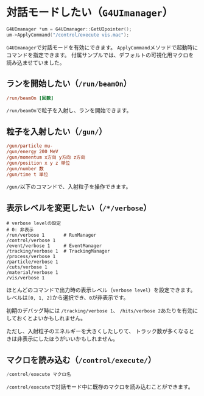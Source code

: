# 対話モードしたい（``G4UImanager``）

```cpp
G4UImanager *um = G4UImanager::GetUIpointer();
um->ApplyCommand("/control/execute vis.mac");
```

``G4UImanager``で対話モードを有効にできます。
``ApplyCommand``メソッドで起動時にコマンドを指定できます。
付属サンプルでは、デフォルトの可視化用マクロを読み込ませていました。

## ランを開始したい（``/run/beamOn``）

```cfg
/run/beamOn [回数]
```

``/run/beamOn``で粒子を入射し、ランを開始できます。

## 粒子を入射したい（``/gun/``）

```cfg
/gun/particle mu-
/gun/energy 200 MeV
/gun/momentum x方向 y方向 z方向
/gun/position x y z 単位
/gun/number 数
/gun/time t 単位
```

``/gun/``以下のコマンドで、入射粒子を操作できます。

## 表示レベルを変更したい（``/*/verbose``）

```batch
# verbose levelの設定
# 0: 非表示
/run/verbose 1       # RunManager
/control/verbose 1
/event/verbose 1     # EventManager
/tracking/verbose 1  # TrackingManager
/process/verbose 1
/particle/verbose 1
/cuts/verbose 1
/material/verbose 1
/vis/verbose 1
```

ほとんどのコマンドで出力時の表示レベル（``verbose level``）を設定できます。
レベルは``[0, 1, 2]``から選択でき、``0``が非表示です。

初期のデバッグ時には
``/tracking/verbose 1``、
``/hits/verbose 2``あたりを有効にしておくとよいかもしれません。

ただし、入射粒子のエネルギーを大きくしたしりて、
トラック数が多くなるときは非表示にしたほうがいいかもしれません。

## マクロを読み込む（``/control/execute/``）

```cpp
/control/execute マクロ名
```

``/control/execute``で対話モード中に既存のマクロを読み込むことができます。


